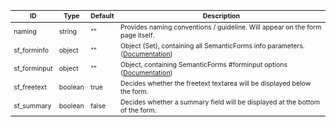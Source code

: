 <table class="schema-table" style="font-size: 0.75em; word-wrap: break-word;">
   <thead>
       <tr>
           <th>ID</th>
           <th>Type</th>
           <th>Default</th>
           <th>Description</th>
       </tr>
   </thead>
   <tbody>
       <tr>
           <td class="schema-propertyName">naming</td>
           <td class="schema-type">string</td>
           <td class="schema-defaultValue">""</td>
           <td class="schema-description">Provides naming conventions / guideline. Will appear on the form page itself.</td>
       </tr>
       <tr>
           <td class="schema-propertyName">sf_forminfo</td>
           <td class="schema-type">object</td>
           <td class="schema-defaultValue">""</td>
           <td class="schema-description">Object (Set), containing all SemanticForms info parameters. (<a href="https://www.mediawiki.org/wiki/Extension:Semantic_Forms/Defining_forms#.27info.27_tag">Documentation</a>)</td>
       </tr>
       <tr>
           <td class="schema-propertyName">sf_forminput</td>
           <td class="schema-type">object</td>
           <td class="schema-defaultValue">""</td>
           <td class="schema-description">Object, containing SemanticForms #forminput options (<a href="https://www.mediawiki.org/wiki/Extension:Semantic_Forms/Defining_forms#The_.23forminput_function">Documentation</a>)</td>
       </tr>
       <tr>
           <td class="schema-propertyName">sf_freetext</td>
           <td class="schema-type">boolean</td>
           <td class="schema-defaultValue">true</td>
           <td class="schema-description">Decides whether the freetext textarea will be displayed below the form.</td>
       </tr>
       <tr>
           <td class="schema-propertyName">sf_summary</td>
           <td class="schema-type">boolean</td>
           <td class="schema-defaultValue">false</td>
           <td class="schema-description">Decides whether a summary field will be displayed at the bottom of the form.</td>
       </tr>
   </tbody>
</table>
